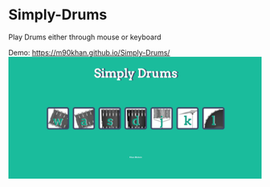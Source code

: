 # Simply-Drums
Play Drums either through mouse or keyboard

Demo: https://m90khan.github.io/Simply-Drums/
<img src='overview.png'>
